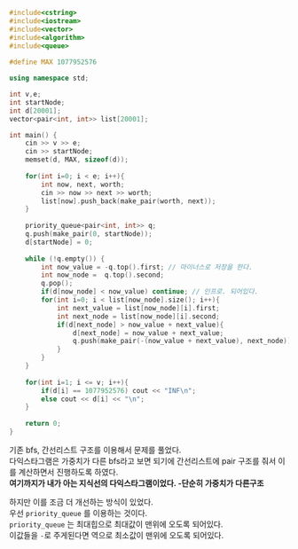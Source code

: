 ```c++
#include<cstring>
#include<iostream>
#include<vector>
#include<algorithm>
#include<queue>
 
#define MAX 1077952576

using namespace std;

int v,e;
int startNode;
int d[20001];
vector<pair<int, int>> list[20001];

int main() {
    cin >> v >> e;
    cin >> startNode;
    memset(d, MAX, sizeof(d));
    
    for(int i=0; i < e; i++){
        int now, next, worth;
        cin >> now >> next >> worth;
        list[now].push_back(make_pair(worth, next));
    }
    
    priority_queue<pair<int, int>> q;
    q.push(make_pair(0, startNode));
    d[startNode] = 0;
    
    while (!q.empty()) {
        int now_value = -q.top().first; // 마이너스로 저장을 한다.
        int now_node =  q.top().second;
        q.pop();
        if(d[now_node] < now_value) continue; // 인프로. 되어있다.
        for(int i=0; i < list[now_node].size(); i++){
            int next_value = list[now_node][i].first;
            int next_node = list[now_node][i].second;
            if(d[next_node] > now_value + next_value){
                d[next_node] = now_value + next_value;
                q.push(make_pair(-(now_value + next_value), next_node));
            }
        }
    }
    
    for(int i=1; i <= v; i++){
        if(d[i] == 1077952576) cout << "INF\n";
        else cout << d[i] << "\n";
    }
    
    return 0;
}
```
기존 bfs, 간선리스트 구조를 이용해서 문제를 풀었다.      
다익스타그램은 가중치가 다른 bfs라고 보면 되기에 간선리스트에 pair 구조를 줘서 이를 계산하면서 진행하도록 하였다.      
**여기까지가 내가 아는 지식선의 다익스타그램이었다. -단순히 가중치가 다른구조**    

하지만 이를 조금 더 개선하는 방식이 있었다.       
우선 `priority_queue` 를 이용하는 것이다.     
`priority_queue` 는 최대힙으로 최대값이 맨위에 오도록 되어있다.      
이값들을 `-`로 주게된다면 역으로 최소값이 맨위에 오도록 되어있다.   



